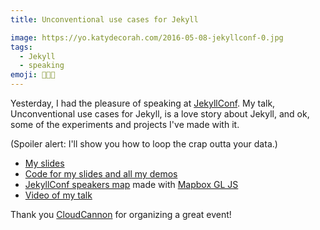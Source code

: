 ```yaml
---
title: Unconventional use cases for Jekyll

image: https://yo.katydecorah.com/2016-05-08-jekyllconf-0.jpg
tags:
  - Jekyll
  - speaking
emoji: 👩🏼‍🏫
---
```


Yesterday, I had the pleasure of speaking at [JekyllConf](http://jekyllconf.com/). My talk, Unconventional use cases for Jekyll, is a love story about Jekyll, and ok, some of the experiments and projects I've made with it.

(Spoiler alert: I'll show you how to loop the crap outta your data.)

- [My slides](https://katydecorah.com/unconventional/)
- [Code for my slides and all my demos](https://github.com/katydecorah/unconventional/)
- [JekyllConf speakers map](https://katydecorah.com/unconventional/jekyllconf/) made with [Mapbox GL JS](https://www.mapbox.com/mapbox-gl-js/api/)
- [Video of my talk](https://youtu.be/s84wFRD8vfE)

Thank you [CloudCannon](http://cloudcannon.com/) for organizing a great event!
